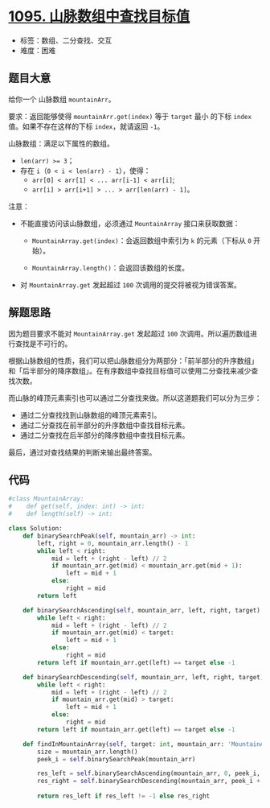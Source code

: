 # [1095. 山脉数组中查找目标值](https://leetcode.cn/problems/find-in-mountain-array/)

- 标签：数组、二分查找、交互
- 难度：困难

## 题目大意

给你一个 山脉数组 `mountainArr`。

要求：返回能够使得 `mountainArr.get(index)` 等于 `target` 最小 的下标 `index` 值。如果不存在这样的下标 `index`，就请返回 `-1`。

山脉数组：满足以下属性的数组。

- `len(arr) >= 3`；
- 存在 `i`（`0 < i < len(arr) - 1`），使得：
  - `arr[0] < arr[1] < ... arr[i-1] < arr[i]`;
  - `arr[i] > arr[i+1] > ... > arr[len(arr) - 1]`。

注意：

- 不能直接访问该山脉数组，必须通过 `MountainArray` 接口来获取数据：

  - `MountainArray.get(index)`：会返回数组中索引为 `k` 的元素（下标从 `0` 开始）。

  - `MountainArray.length()`：会返回该数组的长度。

- 对 `MountainArray.get` 发起超过 `100` 次调用的提交将被视为错误答案。

## 解题思路

因为题目要求不能对 `MountainArray.get` 发起超过 `100` 次调用。所以遍历数组进行查找是不可行的。

根据山脉数组的性质，我们可以把山脉数组分为两部分：「前半部分的升序数组」和「后半部分的降序数组」。在有序数组中查找目标值可以使用二分查找来减少查找次数。

而山脉的峰顶元素索引也可以通过二分查找来做。所以这道题我们可以分为三步：

- 通过二分查找找到山脉数组的峰顶元素索引。
- 通过二分查找在前半部分的升序数组中查找目标元素。
- 通过二分查找在后半部分的降序数组中查找目标元素。

最后，通过对查找结果的判断来输出最终答案。

## 代码

```python
#class MountainArray:
#    def get(self, index: int) -> int:
#    def length(self) -> int:

class Solution:
    def binarySearchPeak(self, mountain_arr) -> int:
        left, right = 0, mountain_arr.length() - 1
        while left < right:
            mid = left + (right - left) // 2
            if mountain_arr.get(mid) < mountain_arr.get(mid + 1):
                left = mid + 1
            else:
                right = mid
        return left

    def binarySearchAscending(self, mountain_arr, left, right, target):
        while left < right:
            mid = left + (right - left) // 2
            if mountain_arr.get(mid) < target:
                left = mid + 1
            else:
                right = mid
        return left if mountain_arr.get(left) == target else -1

    def binarySearchDescending(self, mountain_arr, left, right, target):
        while left < right:
            mid = left + (right - left) // 2
            if mountain_arr.get(mid) > target:
                left = mid + 1
            else:
                right = mid
        return left if mountain_arr.get(left) == target else -1

    def findInMountainArray(self, target: int, mountain_arr: 'MountainArray') -> int:
        size = mountain_arr.length()
        peek_i = self.binarySearchPeak(mountain_arr)

        res_left = self.binarySearchAscending(mountain_arr, 0, peek_i, target)
        res_right = self.binarySearchDescending(mountain_arr, peek_i + 1, size - 1, target)
        
        return res_left if res_left != -1 else res_right
```
